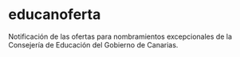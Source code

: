 # educanoferta

Notificación de las ofertas para nombramientos excepcionales de la Consejería de Educación del Gobierno de Canarias.

